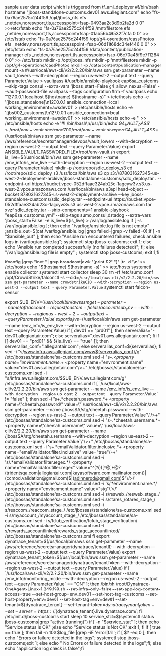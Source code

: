 sanple user data script which is triggered from tf_ami_deployer
#!/bin/bash
hostname "jboss-standalone-custcoms.dev01.aws.allegiant.com"
echo "fs-0a76ae2575c244f59 /opt/jboss_nfs efs _netdev,noresvport,tls,accesspoint=fsap-0493aa2d3d9b2fa2d 0 0" >>/etc/fstab
echo "fs-0a76ae2575c244f59 /mnt/filestore efs _netdev,noresvport,tls,accesspoint=fsap-01ab56b49532f7cfa 0 0" >> /etc/fstab
echo "fs-0a76ae2575c244f59 /opt/g4-operations/cassPhotos efs _netdev,noresvport,tls,accesspoint=fsap-06d11f68dc34ef446 0 0" >> /etc/fstab
echo "fs-0a76ae2575c244f59 /data/content/publication-manager efs _netdev,noresvport,tls,accesspoint=fsap-06c70a45f9e7f1284 0 0" >> /etc/fstab
mkdir -p /opt/jboss_nfs
mkdir -p /mnt/filestore
mkdir -p /opt/g4-operations/cassPhotos
mkdir -p /data/content/publication-manager
mount -a
#/usr/local/aws-cli/v2/2.2.20/bin/aws ssm get-parameter --name vault_lowers --with-decryption --region us-west-2 --output text --query Parameter.Value > vaultpass
#/usr/bin/ansible-playbook eap6sa_custcoms --skip-tags consul --extra-vars 'jboss_start=False g4_allow_nexus=False' --vault-password-file vaultpass --tags configuration
#rm -f vaultpass
echo "127.0.0.1 localhost $(hostname) $(hostname -s)" > /etc/hosts
echo -e '[jboss_standalone]\n127.0.0.1 ansible_connection=local working_environment=awsdev01'  > /etc/ansible/hosts
echo -e '[jbs002_custcoms]\n127.0.0.1 ansible_connection=local working_environment=awsdev01' >> /etc/ansible/hosts
echo -e '' >> /etc/ansible/hosts
echo -e '#! /bin/bash\n/usr/bin/echo $G4_VAULT_PASS' > /root/env-vault.sh
chmod 700 /root/env-vault.sh
export G4_VAULT_PASS=$(/usr/local/bin/aws ssm get-parameter --name /aws/reference/secretsmanager/devops/vault_lowers --with-decryption --region us-west-2 --output text --query Parameter.Value)
export ANSIBLE_VAULT_PASSWORD_FILE=/root/env-vault.sh
export is_live=$(/usr/local/bin/aws ssm get-parameter --name /env_info/is_env_live --with-decryption --region us-west-2 --output text --query Parameter.Value)
mkdir -p /root/repo/sdlc_deploy_s3
cd /root/repo/sdlc_deploy_s3
/usr/local/bin/aws s3 cp s3://878031627345-us-west-2-deployment-archive/jboss-standalone-custcoms/sdlc_deploy.tar . --endpoint-url https://bucket.vpce-052dffaae324ab23c-1agcyw3v.s3.us-west-2.vpce.amazonaws.com
/usr/local/bin/aws s3api head-object --bucket 878031627345-us-west-2-deployment-archive --key jboss-standalone-custcoms/sdlc_deploy.tar --endpoint-url https://bucket.vpce-052dffaae324ab23c-1agcyw3v.s3.us-west-2.vpce.amazonaws.com
tar xvzf sdlc_deploy.tar --strip-components=1
ansible-playbook "eap6sa_custcoms.yml" --skip-tags sumo,consul,datadog --extra-vars 'jboss_start=False' -e is_live=${is_live} > /var/log/ansible.log
if [ -s /var/log/ansible.log ]; then echo "/var/log/ansible.log file is not empty" ;ansible_out=$(cat /var/log/ansible.log |grep failed=|grep -v failed=0);if [ -n "$ansible_out" ]; then echo "Ansible run encountered failures, check ansible logs in /var/log/ansible.log"; systemctl stop jboss-custcoms; exit 1; else echo "Ansible run completed successfully (no failures detected)"; fi; else "/var/log/ansible.log file is empty" ; systemctl stop jboss-custcoms; exit 1;fi

ifconfig |grep "inet " |grep broadcast|awk '{print $2"  "}' |tr -d '\n' >> /etc/hosts
echo "$(hostname) $(hostname -s)" >> /etc/hosts
systemctl enable collector
systemctl start collector
sleep 30
rm -rf /etc/sumo.conf
/opt/CrowdStrike/falconctl -s --cid=`/usr/local/aws-cli/v2/2.2.20/bin/aws ssm get-parameter --name crowdstrikeCID --with-decryption --region us-west-2 --output text --query Parameter.Value`
systemctl start falcon-sensor

export SUB_ENV=$(/usr/local/bin/aws ssm get-parameter --name /aft/account-request/custom-fields/account/sub_env --with-decryption --region us-west-2 --output text --query Parameter.Value)
export is_live=$(/usr/local/bin/aws ssm get-parameter --name /env_info/is_env_live --with-decryption --region us-west-2 --output text --query Parameter.Value)
if [ dev01 == "prd01" ]; then serveralias="-dev01.allegiantair.com"; else serveralias=".dev01.aws.allegiantair.com"; fi
if [[ dev01 == "prd01" && ${is_live} == "true" ]]; then serveralias_conf=".allegiantair.com"; else serveralias_conf=${serveralias}; fi
sed -i "s/www.infra.aws.allegiant.com/www${serveralias_conf}/g" /etc/jbossas/standalone/sa-custcoms.xml
sed -i "s+.*<property name=\"environment.name.*+        <property name=\"environment.name\" value=\"dev01.aws.allegiantair.com\"/>+" /etc/jbossas/standalone/sa-custcoms.xml
sed -i "s/infra.aws.allegiant.com/$SUB_ENV.aws.allegiant.com/g" /etc/jbossas/standalone/sa-custcoms.xml
if [ `/usr/local/aws-cli/v2/2.2.20/bin/aws ssm get-parameter --name /env_info/is_env_live --with-decryption --region us-east-2 --output text --query Parameter.Value` != "false" ]; then
  sed -i "s+.*cheetah.password.*+        <property name=\"cheetah.password\" value=\"`/usr/local/aws-cli/v2/2.2.20/bin/aws ssm get-parameter --name /jbossSA/stg/cheetah.password --with-decryption --region us-east-2 --output text --query Parameter.Value`\"/>+" /etc/jbossas/standalone/sa-custcoms.xml
  sed -i "s+.*cheetah.username.*+        <property name=\"cheetah.username\" value=\"`/usr/local/aws-cli/v2/2.2.20/bin/aws ssm get-parameter --name /jbossSA/stg/cheetah.username --with-decryption --region us-east-2 --output text --query Parameter.Value`\"/>+" /etc/jbossas/standalone/sa-custcoms.xml
  sed -i 's+.*emailValidator.filter.inclusive.*+        <property name="emailValidator.filter.inclusive" value="true"/>+' /etc/jbossas/standalone/sa-custcoms.xml
  sed -i 's/.*emailValidator.filter.regex.*/        <property name="emailValidator.filter.regex" value="^(?i)([^@]+@?(tridentsqa.com|allegiantair.com|kayasoftware.com|mailinator.com))|(ccmod.validation@gmail.com)$|(adinnerod@gmail.com)$"\/>/' /etc/jbossas/standalone/sa-custcoms.xml
  sed -i 's/.*environment.name.*/        <property name="environment.name" value="stg"\/>/' /etc/jbossas/standalone/sa-custcoms.xml
  sed -i s/resweb_/resweb_stage_/ /etc/jbossas/standalone/sa-custcoms.xml
  sed -i s/otares_/otares_stage_/ /etc/jbossas/standalone/sa-custcoms.xml
  sed -i s/reaccom_/reaccom_stage_/ /etc/jbossas/standalone/sa-custcoms.xml
  sed -i s/myaccount_/myaccount_stage_/ /etc/jbossas/standalone/sa-custcoms.xml
  sed -i s/fclub_verification/fclub_stage_verification/ /etc/jbossas/standalone/sa-custcoms.xml
  sed -i s/rewards_accountlinked/rewards_stage_accountlinked/ /etc/jbossas/standalone/sa-custcoms.xml
fi
export dynatrace_tenant=$(/usr/local/bin/aws ssm get-parameter --name /aws/reference/secretsmanager/dynatrace/tenantID --with-decryption --region us-west-2 --output text --query Parameter.Value)
export dynatrace_tenant_token=$(/usr/local/bin/aws ssm get-parameter --name /aws/reference/secretsmanager/dynatrace/tenantToken --with-decryption --region us-west-2 --output text --query Parameter.Value)
if [ `/usr/local/aws-cli/v2/2.2.20/bin/aws ssm get-parameter --name /env_info/monitoring_mode  --with-decryption --region us-west-2 --output text --query Parameter.Value` == "ON" ]; then /bin/sh /root/Dynatrace-OneAgent-Linux-1.249.198.sh --set-infra-only=false --set-app-log-content-access=true --set-host-group=env_dev01 --set-host-tag=custcoms --set-host-property=env=dev01 --set-host-tag=env=dev01 --set-tenant=${dynatrace_tenant} --set-tenant-token=${dynatrace_tenant_token} --set-server=https://${dynatrace_tenant}.live.dynatrace.com/; fi
/etc/init.d/jboss-custcoms start
sleep 10
service_stat=$(systemctl status jboss-custcoms|grep "active (running)")
if [ -n "$service_stat" ]; then echo "Service status is OK" ;else echo "Service status is Not OK";exit 1; fi
if [ true == true ]; then tail -n 100 $log_file |grep -iE 'error|fail'; if [ $? -eq 0 ]; then echo "Errors or failure detected in the logs"; systemctl stop jboss-custcoms;exit 1; else  echo " No Errors or failure detected in the logs";fi; else echo "application log check is false";fi
